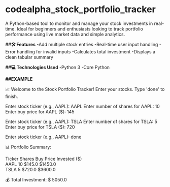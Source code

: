 # codealpha_stock_portfolio_tracker
A Python-based tool to monitor and manage your stock investments in real-time. Ideal for beginners and enthusiasts looking to track portfolio performance using live market data and simple analytics.

**##🛠️ Features**
-Add multiple stock entries
-Real-time user input handling
-Error handling for invalid inputs
-Calculates total investment
-Displays a clean tabular summary


**##💻 Technologies Used**
-Python 3
-Core Python

**##EXAMPLE**

📈 Welcome to the Stock Portfolio Tracker!
Enter your stocks. Type 'done' to finish.

Enter stock ticker (e.g., AAPL): AAPL
Enter number of shares for AAPL: 10
Enter buy price for AAPL ($): 145

Enter stock ticker (e.g., AAPL): TSLA
Enter number of shares for TSLA: 5
Enter buy price for TSLA ($): 720

Enter stock ticker (e.g., AAPL): done

📊 Portfolio Summary:

Ticker    Shares    Buy Price      Invested ($)    
AAPL      10        $145.0         $1450.0         
TSLA      5         $720.0         $3600.0         

💰 Total Investment: $ 5050.0
